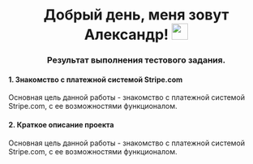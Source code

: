 <h1 align="center">Добрый день, меня зовут Александр!</a> 
<img src="https://github.com/blackcater/blackcater/raw/main/images/Hi.gif" height="32"/></h1>
<h3 align="center">Результат выполнения тестового задания.</h3>

<div>
    <h4><a name='Название проекта'>1. Знакомство с платежной системой Stripe.com</a></h4>
</div>
<p>Основная цель данной работы - знакомство с платежной системой Stripe.com, с ее возможностями функционалом.</p>

<div>
    <h4><a name='Описание проекта'>2. Краткое описание проекта</a></h4>
</div>
<p>Основная цель данной работы - знакомство с платежной системой Stripe.com, с ее возможностями функционалом.</p>